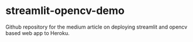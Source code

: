 # streamlit-opencv-demo
Github repository for the medium article on deploying streamlit and opencv based web app to Heroku.
